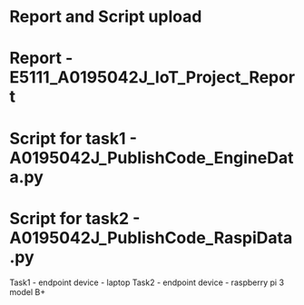 # Report and Script upload
# Report - E5111_A0195042J_IoT_Project_Report
# Script for task1 - A0195042J_PublishCode_EngineData.py
# Script for task2 - A0195042J_PublishCode_RaspiData.py

Task1 - endpoint device - laptop
Task2 - endpoint device - raspberry pi 3 model B+
